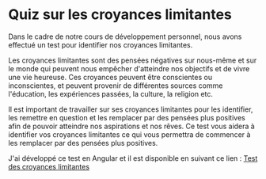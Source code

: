 # Quiz sur les croyances limitantes

Dans le cadre de notre cours de développement personnel, nous avons effectué un test pour identifier nos croyances limitantes.

Les croyances limitantes sont des pensées négatives sur nous-même et sur le monde qui peuvent nous empêcher d'atteindre nos objectifs et de vivre une vie heureuse. Ces croyances peuvent être conscientes ou inconscientes, et peuvent provenir de différentes sources comme l'éducation, les expériences passées, la culture, la religion etc.

Il est important de travailler sur ses croyances limitantes pour les identifier, les remettre en question et les remplacer par des pensées plus positives afin de pouvoir atteindre nos aspirations et nos rêves. Ce test vous aidera à identifier vos croyances limitantes ce qui vous permettra de commencer à les remplacer par des pensées plus positives.

J'ai développé ce test en Angular et il est disponible en suivant ce lien : [Test des croyances limitantes](https://manon-deleest.github.io/Quiz-croyances-limitantes/)
